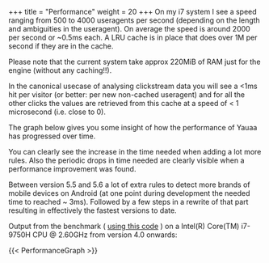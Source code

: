 +++
title = "Performance"
weight = 20
+++
On my i7 system I see a speed ranging from 500 to 4000 useragents per second (depending on the length and ambiguities in the useragent).
On average the speed is around 2000 per second or ~0.5ms each.
A LRU cache is in place that does over 1M per second if they are in the cache.

Please note that the current system take approx 220MiB of RAM just for the engine (without any caching!!).

In the canonical usecase of analysing clickstream data you will see a <1ms hit per visitor (or better: per new non-cached useragent)
and for all the other clicks the values are retrieved from this cache at a speed of < 1 microsecond (i.e. close to 0).

The graph below gives you some insight of how the performance of Yauaa has progressed over time.

You can clearly see the increase in the time needed when adding a lot more rules.
Also the periodic drops in time needed are clearly visible when a performance improvement was found.

Between version 5.5 and 5.6 a lot of extra rules to detect more brands of mobile devices on Android (at one point during development the needed time to reached ~ 3ms).
Followed by a few steps in a rewrite of that part resulting in effectively the fastest versions to date.

Output from the benchmark ( [using this code](https://github.com/nielsbasjes/yauaa/blob/master/benchmarks/src/test/java/nl/basjes/parse/useragent/benchmarks/RunBenchmarks.java) ) on a Intel(R) Core(TM) i7-9750H CPU @ 2.60GHz from version 4.0 onwards:

{{< PerformanceGraph >}}
